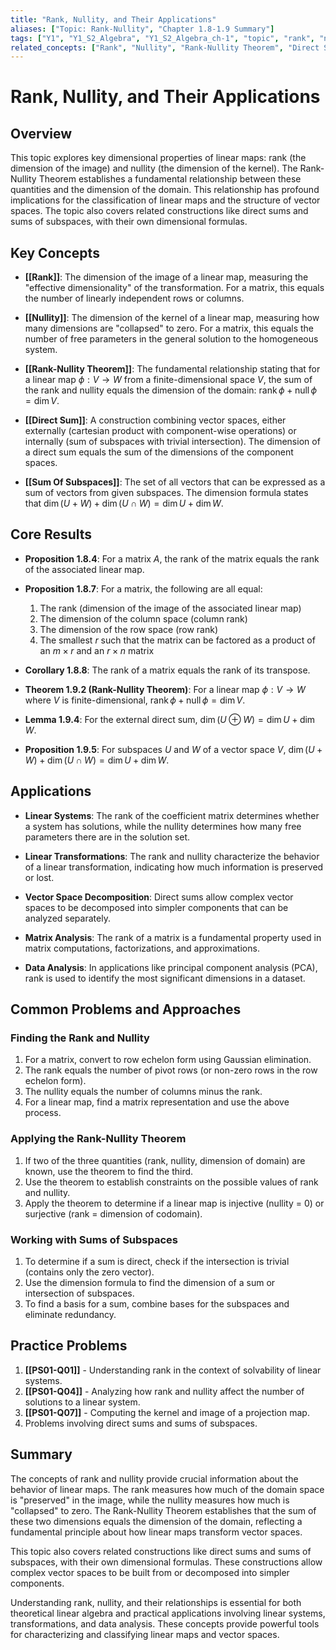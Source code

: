 ```yaml
---
title: "Rank, Nullity, and Their Applications"
aliases: ["Topic: Rank-Nullity", "Chapter 1.8-1.9 Summary"]
tags: ["Y1", "Y1_S2_Algebra", "Y1_S2_Algebra_ch-1", "topic", "rank", "nullity", "rank-nullity-theorem", "linear-map", "dimension", "direct-sum", "linear-algebra"]
related_concepts: ["Rank", "Nullity", "Rank-Nullity Theorem", "Direct Sum", "Sum of Subspaces", "Linear Map", "Kernel", "Image", "Dimension", "Vector Space", "Field"]
---
```


# Rank, Nullity, and Their Applications

## Overview
This topic explores key dimensional properties of linear maps: rank (the dimension of the image) and nullity (the dimension of the kernel). The Rank-Nullity Theorem establishes a fundamental relationship between these quantities and the dimension of the domain. This relationship has profound implications for the classification of linear maps and the structure of vector spaces. The topic also covers related constructions like direct sums and sums of subspaces, with their own dimensional formulas.

## Key Concepts
- **[[Rank]]**: The dimension of the image of a linear map, measuring the "effective dimensionality" of the transformation. For a matrix, this equals the number of linearly independent rows or columns.

- **[[Nullity]]**: The dimension of the kernel of a linear map, measuring how many dimensions are "collapsed" to zero. For a matrix, this equals the number of free parameters in the general solution to the homogeneous system.

- **[[Rank-Nullity Theorem]]**: The fundamental relationship stating that for a linear map $\phi: V \rightarrow W$ from a finite-dimensional space $V$, the sum of the rank and nullity equals the dimension of the domain: $\operatorname{rank} \phi + \operatorname{null} \phi = \dim V$.

- **[[Direct Sum]]**: A construction combining vector spaces, either externally (cartesian product with component-wise operations) or internally (sum of subspaces with trivial intersection). The dimension of a direct sum equals the sum of the dimensions of the component spaces.

- **[[Sum Of Subspaces]]**: The set of all vectors that can be expressed as a sum of vectors from given subspaces. The dimension formula states that $\dim(U + W) + \dim(U \cap W) = \dim U + \dim W$.

## Core Results
- **Proposition 1.8.4**: For a matrix $A$, the rank of the matrix equals the rank of the associated linear map.

- **Proposition 1.8.7**: For a matrix, the following are all equal:
  1. The rank (dimension of the image of the associated linear map)
  2. The dimension of the column space (column rank)
  3. The dimension of the row space (row rank)
  4. The smallest $r$ such that the matrix can be factored as a product of an $m \times r$ and an $r \times n$ matrix

- **Corollary 1.8.8**: The rank of a matrix equals the rank of its transpose.

- **Theorem 1.9.2 (Rank-Nullity Theorem)**: For a linear map $\phi: V \rightarrow W$ where $V$ is finite-dimensional, $\operatorname{rank} \phi + \operatorname{null} \phi = \dim V$.

- **Lemma 1.9.4**: For the external direct sum, $\dim(U \oplus W) = \dim U + \dim W$.

- **Proposition 1.9.5**: For subspaces $U$ and $W$ of a vector space $V$, $\dim(U + W) + \dim(U \cap W) = \dim U + \dim W$.

## Applications
- **Linear Systems**: The rank of the coefficient matrix determines whether a system has solutions, while the nullity determines how many free parameters there are in the solution set.

- **Linear Transformations**: The rank and nullity characterize the behavior of a linear transformation, indicating how much information is preserved or lost.

- **Vector Space Decomposition**: Direct sums allow complex vector spaces to be decomposed into simpler components that can be analyzed separately.

- **Matrix Analysis**: The rank of a matrix is a fundamental property used in matrix computations, factorizations, and approximations.

- **Data Analysis**: In applications like principal component analysis (PCA), rank is used to identify the most significant dimensions in a dataset.

## Common Problems and Approaches
### Finding the Rank and Nullity
1. For a matrix, convert to row echelon form using Gaussian elimination.
2. The rank equals the number of pivot rows (or non-zero rows in the row echelon form).
3. The nullity equals the number of columns minus the rank.
4. For a linear map, find a matrix representation and use the above process.

### Applying the Rank-Nullity Theorem
1. If two of the three quantities (rank, nullity, dimension of domain) are known, use the theorem to find the third.
2. Use the theorem to establish constraints on the possible values of rank and nullity.
3. Apply the theorem to determine if a linear map is injective (nullity = 0) or surjective (rank = dimension of codomain).

### Working with Sums of Subspaces
1. To determine if a sum is direct, check if the intersection is trivial (contains only the zero vector).
2. Use the dimension formula to find the dimension of a sum or intersection of subspaces.
3. To find a basis for a sum, combine bases for the subspaces and eliminate redundancy.

## Practice Problems
1. **[[PS01-Q01]]** - Understanding rank in the context of solvability of linear systems.
2. **[[PS01-Q04]]** - Analyzing how rank and nullity affect the number of solutions to a linear system.
3. **[[PS01-Q07]]** - Computing the kernel and image of a projection map.
4. Problems involving direct sums and sums of subspaces.

## Summary
The concepts of rank and nullity provide crucial information about the behavior of linear maps. The rank measures how much of the domain space is "preserved" in the image, while the nullity measures how much is "collapsed" to zero. The Rank-Nullity Theorem establishes that the sum of these two dimensions equals the dimension of the domain, reflecting a fundamental principle about how linear maps transform vector spaces.

This topic also covers related constructions like direct sums and sums of subspaces, with their own dimensional formulas. These constructions allow complex vector spaces to be built from or decomposed into simpler components.

Understanding rank, nullity, and their relationships is essential for both theoretical linear algebra and practical applications involving linear systems, transformations, and data analysis. These concepts provide powerful tools for characterizing and classifying linear maps and vector spaces.
